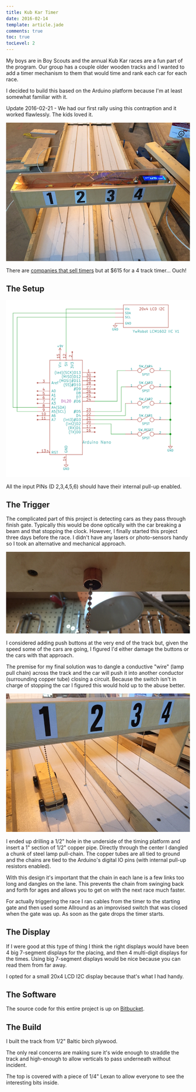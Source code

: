 ```yaml
---
title: Kub Kar Timer
date: 2016-02-14
template: article.jade
comments: true
toc: true
tocLevel: 2
---
```


My boys are in Boy Scouts and the annual Kub Kar races are a fun part of the program.   Our group has a couple older wooden tracks and I wanted to add a timer mechanism to them that would time and rank each car for each race.

I decided to build this based on the Arduino platform because I'm at least somewhat familiar with it.

<p class="note">Update 2016-02-21 - We had our first rally using this contraption and it worked flawlessly.  The kids loved it.</p>

![In Place](inplace.jpg)

There are [companies that sell timers](http://www.besttrack.com/champ_timer.htm) but at $615 for a 4 track timer... Ouch!

## The Setup

![Schematic](schematic.png)

<p class="note">All the input PINs (D 2,3,4,5,6) should have their internal pull-up enabled.</p>

## The Trigger

The complicated part of this project is detecting cars as they pass through finish gate.  Typically this would be done optically with the car breaking a beam and that stopping the clock.  However, I finally started this project three days before the race.  I didn't have any lasers or photo-sensors handy so I took an alternative and mechanical approach.

![Trigger](trigger.jpg)

I considered adding push buttons at the very end of the track but, given the speed some of the cars are going, I figured I'd either damage the buttons or the cars with that approach.

The premise for my final solution was to dangle a conductive "wire" (lamp pull chain) across the track and the car will push it into another conductor (surrounding copper tube) closing a circuit.  Because the switch isn't in charge of stopping the car I figured this would hold up to the abuse better.

![Kub Kar on Track](kar.jpg)

I ended up drilling a 1/2" hole in the underside of the timing platform and insert a 1" section of 1/2" copper pipe.  Directly through the center I dangled a chunk of steel lamp pull-chain.  The copper tubes are all tied to ground and the chains are tied to the Arduino's digital IO pins (with internal pull-up resistors enabled).

<p class="note">With this design it's important that the chain in each lane is a few links too long and dangles on the lane.  This prevents the chain from swinging back and forth for ages and allows you to get on with the next race much faster.</p>

For actually triggering the race I ran cables from the timer to the starting gate and then used some Allround as an improvised switch that was closed when the gate was up.  As soon as the gate drops the timer starts.

## The Display

If I were good at this type of thing I think the right displays would have been 4 big 7-segment displays for the placing, and then 4 multi-digit displays for the times.  Using big 7-segment displays would be nice because you can read them from far away.

I opted for a small 20x4 LCD I2C display because that's what I had handy.

## The Software

The source code for this entire project is up on [Bitbucket](https://bitbucket.org/jclement/kub-kar-timer).

## The Build

I built the track from 1/2" Baltic birch plywood.

The only real concerns are making sure it's wide enough to straddle the track and high-enough to allow verticals to pass underneath without incident.

The top is covered with a piece of 1/4" Lexan to allow everyone to see the interesting bits inside.